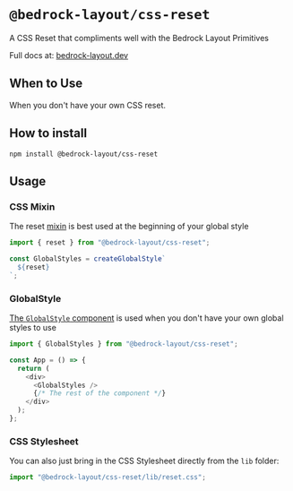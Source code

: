 # `@bedrock-layout/css-reset`

A CSS Reset that compliments well with the Bedrock Layout Primitives

Full docs at: [bedrock-layout.dev](https://bedrock-layout.dev/)

## When to Use

When you don't have your own CSS reset.

## How to install

`npm install @bedrock-layout/css-reset`

## Usage

### CSS Mixin

The reset [mixin](https://styled-components.com/docs/api#css) is best used at the beginning of your global style

```javascript
import { reset } from "@bedrock-layout/css-reset";

const GlobalStyles = createGlobalStyle`
  ${reset}
`;
```

### GlobalStyle

[The `GlobalStyle` component](https://styled-components.com/docs/api#createglobalstyle) is used when you don't have your own global styles to use

```javascript
import { GlobalStyles } from "@bedrock-layout/css-reset";

const App = () => {
  return (
    <div>
      <GlobalStyles />
      {/* The rest of the component */}
    </div>
  );
};
```

### CSS Stylesheet

You can also just bring in the CSS Stylesheet directly from the `lib` folder:

```javascript
import "@bedrock-layout/css-reset/lib/reset.css";
```
